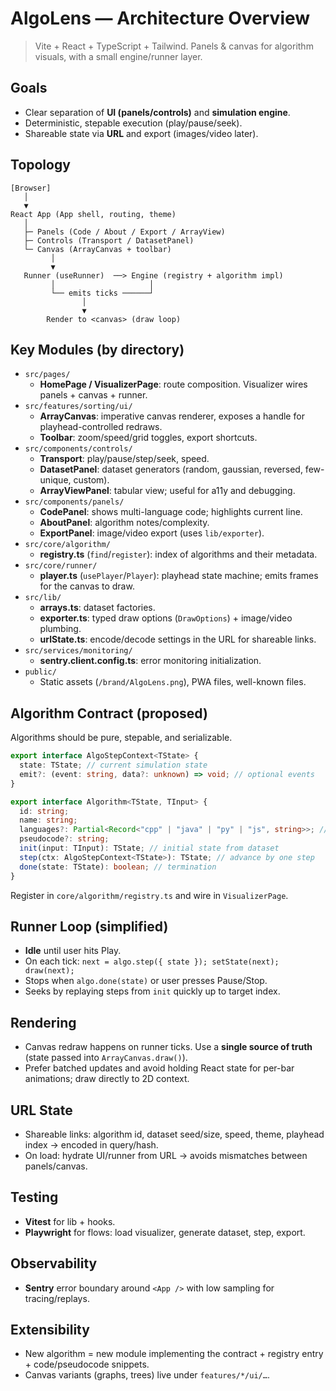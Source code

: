 # AlgoLens — Architecture Overview

> Vite + React + TypeScript + Tailwind. Panels & canvas for algorithm visuals, with a small engine/runner layer.

## Goals

- Clear separation of **UI (panels/controls)** and **simulation engine**.
- Deterministic, stepable execution (play/pause/seek).
- Shareable state via **URL** and export (images/video later).

## Topology

```
[Browser]
   │
   ▼
React App (App shell, routing, theme)
   │
   ├─ Panels (Code / About / Export / ArrayView)
   ├─ Controls (Transport / DatasetPanel)
   └─ Canvas (ArrayCanvas + toolbar)
         │
         ▼
   Runner (useRunner)  ──> Engine (registry + algorithm impl)
         │                     │
         └── emits ticks ──────┘
                │
                ▼
        Render to <canvas> (draw loop)
```

## Key Modules (by directory)

- `src/pages/`
  - **HomePage / VisualizerPage**: route composition. Visualizer wires panels + canvas + runner.
- `src/features/sorting/ui/`
  - **ArrayCanvas**: imperative canvas renderer, exposes a handle for playhead-controlled redraws.
  - **Toolbar**: zoom/speed/grid toggles, export shortcuts.
- `src/components/controls/`
  - **Transport**: play/pause/step/seek, speed.
  - **DatasetPanel**: dataset generators (random, gaussian, reversed, few-unique, custom).
  - **ArrayViewPanel**: tabular view; useful for a11y and debugging.
- `src/components/panels/`
  - **CodePanel**: shows multi-language code; highlights current line.
  - **AboutPanel**: algorithm notes/complexity.
  - **ExportPanel**: image/video export (uses `lib/exporter`).
- `src/core/algorithm/`
  - **registry.ts** (`find`/`register`): index of algorithms and their metadata.
- `src/core/runner/`
  - **player.ts** (`usePlayer`/`Player`): playhead state machine; emits frames for the canvas to draw.
- `src/lib/`
  - **arrays.ts**: dataset factories.
  - **exporter.ts**: typed draw options (`DrawOptions`) + image/video plumbing.
  - **urlState.ts**: encode/decode settings in the URL for shareable links.
- `src/services/monitoring/`
  - **sentry.client.config.ts**: error monitoring initialization.
- `public/`
  - Static assets (`/brand/AlgoLens.png`), PWA files, well-known files.

## Algorithm Contract (proposed)

Algorithms should be pure, stepable, and serializable.

```ts
export interface AlgoStepContext<TState> {
  state: TState; // current simulation state
  emit?: (event: string, data?: unknown) => void; // optional events
}

export interface Algorithm<TState, TInput> {
  id: string;
  name: string;
  languages?: Partial<Record<"cpp" | "java" | "py" | "js", string>>; // code snippets
  pseudocode?: string;
  init(input: TInput): TState; // initial state from dataset
  step(ctx: AlgoStepContext<TState>): TState; // advance by one step
  done(state: TState): boolean; // termination
}
```

Register in `core/algorithm/registry.ts` and wire in `VisualizerPage`.

## Runner Loop (simplified)

- **Idle** until user hits Play.
- On each tick: `next = algo.step({ state }); setState(next); draw(next);`
- Stops when `algo.done(state)` or user presses Pause/Stop.
- Seeks by replaying steps from `init` quickly up to target index.

## Rendering

- Canvas redraw happens on runner ticks. Use a **single source of truth** (state passed into `ArrayCanvas.draw()`).
- Prefer batched updates and avoid holding React state for per-bar animations; draw directly to 2D context.

## URL State

- Shareable links: algorithm id, dataset seed/size, speed, theme, playhead index → encoded in query/hash.
- On load: hydrate UI/runner from URL → avoids mismatches between panels/canvas.

## Testing

- **Vitest** for lib + hooks.
- **Playwright** for flows: load visualizer, generate dataset, step, export.

## Observability

- **Sentry** error boundary around `<App />` with low sampling for tracing/replays.

## Extensibility

- New algorithm = new module implementing the contract + registry entry + code/pseudocode snippets.
- Canvas variants (graphs, trees) live under `features/*/ui/…`.
